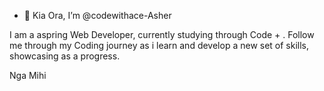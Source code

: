 - 👋 Kia Ora, I’m @codewithace-Asher
 
 I am a aspring Web Developer, currently studying through Code + .
 Follow me through my Coding journey as i learn and develop a new set of skills, showcasing as a progress.
 
 Nga Mihi
